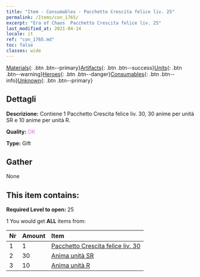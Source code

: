 ```yaml
---
title: "Item - Consumables - Pacchetto Crescita felice liv. 25"
permalink: /Items/con_1765/
excerpt: "Era of Chaos  Pacchetto Crescita felice liv. 25"
last_modified_at: 2021-04-14
locale: it
ref: "con_1765.md"
toc: false
classes: wide
---
```

 [Materials](/it/Items/){: .btn .btn--primary}[Artifacts](/it/Items/Artifacts/){: .btn .btn--success}[Units](/it/Items/Units/){: .btn .btn--warning}[Heroes](/it/Items/Heroes/){: .btn .btn--danger}[Consumables](/it/Items/Consumables/){: .btn .btn--info}[Unknown](/it/Items/Unknown/){: .btn .btn--primary}

## Dettagli
 **Descrizione:** Contiene 1 Pacchetto Crescita felice liv. 30, 30 anime per unità SR e 10 anime per unità R.

 **Quality:** <span style="color: #DA70D6">OK</span>

 **Type:** Gift

## Gather

  None

## This item contains:

 **Required Level to open:** 25

 1 You would get **ALL** items  from:

  | Nr | Amount |     Item    |
  |:---|:-------|:------------|
  | 1 | 1 | [Pacchetto Crescita felice liv. 30](/it/Items/con_1766/) | 
  | 2 | 30 | [Anima unità SR](/it/Items/con_534/) | 
  | 3 | 10 | [Anima unità R](/it/Items/con_533/) | 
